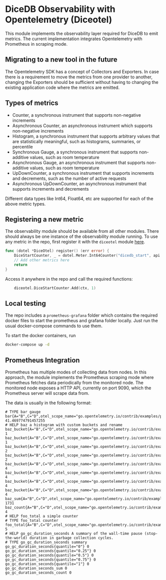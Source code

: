 # DiceDB Observability with Opentelemetry (Diceotel)

This module implements the observability layer required for DiceDB to emit metrics.
The current implementation integrates Opentelemetry with Prometheus in scraping mode.

## Migrating to a new tool in the future
The Opentelemetry SDK has a concept of Collectors and Exporters. In case there is a requirement
to move the metrics from one provider to another, changing the Exporters should be sufficient
without having to changing the existing application code where the metrics are emitted.

## Types of metrics
- Counter, a synchronous instrument that supports non-negative increments
- Asynchronous Counter, an asynchronous instrument which supports non-negative increments
- Histogram, a synchronous instrument that supports arbitrary values that are statistically meaningful, such as histograms, summaries, or percentile
- Synchronous Gauge, a synchronous instrument that supports non-additive values, such as room temperature
- Asynchronous Gauge, an asynchronous instrument that supports non-additive values, such as room temperature
- UpDownCounter, a synchronous instrument that supports increments and decrements, such as the number of active requests
- Asynchronous UpDownCounter, an asynchronous instrument that supports increments and decrements

Different data types like Int64, Float64, etc are supported for each of the above metric types.

## Registering a new metric

The observability module should be available from all other modules. There should always
be one instance of the observability module running.
To use any metric in the repo, first register it with the `diceotel` module [here](metrics.go).
```go
func (dotel *DiceOtel) register() (err error) {
	DiceStartCounter, _ = dotel.Meter.Int64Counter("dicedb_start", api.WithDescription("A counter for the start of the DiceDB server"))
	// Add other metrics here
	return
}
```

Access it anywhere in the repo and call the required functions:
```go
	diceotel.DiceStartCounter.Add(ctx, 1)
```

## Local testing
The repo includes a `prometheus-grafana` folder which contains the required docker files to start the prometheus
and grafana folder locally.
Just run the usual docker-compose commands to use them.

To start the docker containers, run
```bash
docker-compose up -d
```

## Prometheus Integration
Prometheus has multiple modes of collecting data from nodes. In this approach, the module
implements the Prometheus scraping mode where Prometheus fetches data periodically from the
monitored node. The monitored node exposes a HTTP API, currently on port 9090, which the Prometheus
server will scrape data from.

The data is usually in the following format:
```# HELP bar a fun little gauge                                                                                                                                                               
# TYPE bar gauge                                                                                                                                                                            
bar{A="B",C="D",otel_scope_name="go.opentelemetry.io/contrib/examples/prometheus",otel_scope_version=""} 41.469774791457255                                                                 
# HELP baz a histogram with custom buckets and rename
baz_bucket{A="B",C="D",otel_scope_name="go.opentelemetry.io/contrib/examples/prometheus",otel_scope_version="",le="64"} 1 
baz_bucket{A="B",C="D",otel_scope_name="go.opentelemetry.io/contrib/examples/prometheus",otel_scope_version="",le="128"} 1
baz_bucket{A="B",C="D",otel_scope_name="go.opentelemetry.io/contrib/examples/prometheus",otel_scope_version="",le="256"} 2
baz_bucket{A="B",C="D",otel_scope_name="go.opentelemetry.io/contrib/examples/prometheus",otel_scope_version="",le="512"} 2
baz_bucket{A="B",C="D",otel_scope_name="go.opentelemetry.io/contrib/examples/prometheus",otel_scope_version="",le="1024"} 4
baz_bucket{A="B",C="D",otel_scope_name="go.opentelemetry.io/contrib/examples/prometheus",otel_scope_version="",le="2048"} 4
baz_bucket{A="B",C="D",otel_scope_name="go.opentelemetry.io/contrib/examples/prometheus",otel_scope_version="",le="4096"} 4
baz_bucket{A="B",C="D",otel_scope_name="go.opentelemetry.io/contrib/examples/prometheus",otel_scope_version="",le="+Inf"} 4
baz_sum{A="B",C="D",otel_scope_name="go.opentelemetry.io/contrib/examples/prometheus",otel_scope_version=""} 1731                                                                           
baz_count{A="B",C="D",otel_scope_name="go.opentelemetry.io/contrib/examples/prometheus",otel_scope_version=""} 4
# HELP foo_total a simple counter
# TYPE foo_total counter
foo_total{A="B",C="D",otel_scope_name="go.opentelemetry.io/contrib/examples/prometheus",otel_scope_version=""} 5
# HELP go_gc_duration_seconds A summary of the wall-time pause (stop-the-world) duration in garbage collection cycles.
# TYPE go_gc_duration_seconds summary
go_gc_duration_seconds{quantile="0"} 0
go_gc_duration_seconds{quantile="0.25"} 0
go_gc_duration_seconds{quantile="0.5"} 0
go_gc_duration_seconds{quantile="0.75"} 0
go_gc_duration_seconds{quantile="1"} 0
go_gc_duration_seconds_sum 0
go_gc_duration_seconds_count 0
```


